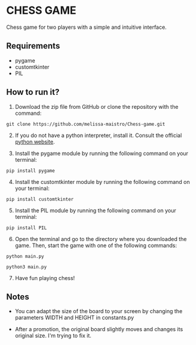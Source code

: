 # CHESS GAME
Chess game for two players with a simple and intuitive interface.

## Requirements
- pygame
- customtkinter
- PIL

## How to run it?
1. Download the zip file from GitHub or clone the repository with the command: 
```console
git clone https://github.com/melissa-maistro/Chess-game.git
```
2. If you do not have a python interpreter, install it. Consult the official [python website](https://www.python.org/).

3. Install the pygame module by running the following command on your terminal:
```console
pip install pygame
```

4. Install the customtkinter module by running the following command on your terminal:
```console
pip install customtkinter
```

5. Install the PIL module by running the following command on your terminal:
```console
pip install PIL
```

6. Open the terminal and go to the directory where you downloaded the game. Then, start the game with one of the following commands:
```console
python main.py

python3 main.py
```

7. Have fun playing chess!

## Notes
- You can adapt the size of the board to your screen by changing the parameters WIDTH and HEIGHT in constants.py

- After a promotion, the original board slightly moves and changes its original size. I'm trying to fix it.

